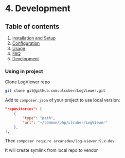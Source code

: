# 4. Development

## Table of contents

  1. [Installation and Setup](1.Installation-and-Setup.md)
  2. [Configuration](2.Configuration.md)
  3. [Usage](3.Usage.md)
  4. [FAQ](4.FAQ.md)
  5. [Development](5.Development.md)


### Using in project

Clone LogViewer repo

```bash
git clone git@github.com:ulcuber/LogViewer.git
```

Add to `composer.json` of your project to use local version:

```json
"repositories": [
    {
        "type": "path",
        "url": "~/common/php/ulcuber/LogViewer"
    },
],
```

Then `composer require arcanedev/log-viewer:9.x-dev`

It will create symlink from local repo to vendor
